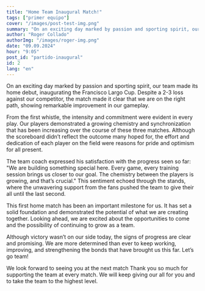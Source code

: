 ```yaml
---
title: "Home Team Inaugural Match!"
tags: ["primer equipo"]
cover: "/images/post-test-img.png"
summary: "On an exciting day marked by passion and sporting spirit, our team made its home debut, inaugurating the Francisco Largo Cup. Despite a 2-3 loss against our competitor, the match made it clear that we are on the right path, showing remarkable improvement in our gameplay."
author: "Roger Collado"
authorImg: "/images/roger-img.png"
date: "09.09.2024"
hour: "9:05"
post_id: "partido-inaugural"
id: 2
lang: "en"
---
```


On an exciting day marked by passion and sporting spirit, our team made its home debut, inaugurating the Francisco Largo Cup. Despite a 2-3 loss against our competitor, the match made it clear that we are on the right path, showing remarkable improvement in our gameplay.

From the first whistle, the intensity and commitment were evident in every play. Our players demonstrated a growing chemistry and synchronization that has been increasing over the course of these three matches. Although the scoreboard didn’t reflect the outcome many hoped for, the effort and dedication of each player on the field were reasons for pride and optimism for all present.

The team coach expressed his satisfaction with the progress seen so far: "We are building something special here. Every game, every training session brings us closer to our goal. The chemistry between the players is growing, and that’s crucial." This sentiment echoed through the stands, where the unwavering support from the fans pushed the team to give their all until the last second.

This first home match has been an important milestone for us. It has set a solid foundation and demonstrated the potential of what we are creating together. Looking ahead, we are excited about the opportunities to come and the possibility of continuing to grow as a team.

Although victory wasn’t on our side today, the signs of progress are clear and promising. We are more determined than ever to keep working, improving, and strengthening the bonds that have brought us this far. Let’s go team!

We look forward to seeing you at the next match
Thank you so much for supporting the team at every match. We will keep giving our all for you and to take the team to the highest level.
